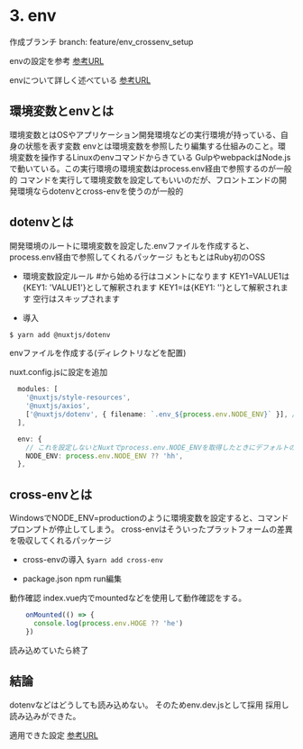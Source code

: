 # 3. env

作成ブランチ
branch: feature/env_crossenv_setup

envの設定を参考
[参考URL](https://zenn.dev/captain_blue/articles/nuxt-switch-env)

envについて詳しく述べている
[参考URL](https://www.tam-tam.co.jp/tipsnote/program/post17589.html)

## 環境変数とenvとは

環境変数とはOSやアプリケーション開発環境などの実行環境が持っている、自身の状態を表す変数
envとは環境変数を参照したり編集する仕組みのこと。環境変数を操作するLinuxのenvコマンドからきている
GulpやwebpackはNode.jsで動いている。この実行環境の環境変数はprocess.env経由で参照するのが一般的
コマンドを実行して環境変数を設定してもいいのだが、フロントエンドの開発環境ならdotenvとcross-envを使うのが一般的

## dotenvとは

開発環境のルートに環境変数を設定した.envファイルを作成すると、process.env経由で参照してくれるパッケージ
もともとはRuby初のOSS

- 環境変数設定ルール
#から始める行はコメントになります
KEY1=VALUE1は{KEY1: 'VALUE1'}として解釈されます
KEY1=は{KEY1: ''}として解釈されます
空行はスキップされます

- 導入

```sh
$ yarn add @nuxtjs/dotenv
```

envファイルを作成する(ディレクトリなどを配置)

nuxt.config.jsに設定を追加

```ts
  modules: [
    '@nuxtjs/style-resources',
    '@nuxtjs/axios',
    ['@nuxtjs/dotenv', { filename: `.env_${process.env.NODE_ENV}` }], // ここを追加
  ],

  env: {
    // これを設定しないとNuxtでprocess.env.NODE_ENVを取得したときにデフォルトの値になってしまう。
    NODE_ENV: process.env.NODE_ENV ?? 'hh',
  },
```

## cross-envとは

WindowsでNODE_ENV=productionのように環境変数を設定すると、コマンドプロンプトが停止してしまう。
cross-envはそういったプラットフォームの差異を吸収してくれるパッケージ


- cross-envの導入
```$yarn add cross-env```

- package.json npm run編集

動作確認
index.vue内でmountedなどを使用して動作確認をする。

```ts
    onMounted(() => {
      console.log(process.env.HOGE ?? 'he')
    })
```

読み込めていたら終了

## 結論

dotenvなどはどうしても読み込めない。
そのためenv.dev.jsとして採用
採用し読み込みができた。

適用できた設定
[参考URL](https://designsupply-web.com/media/knowledgeside/6184/)
